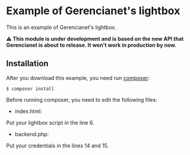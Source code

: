 # Example of Gerencianet's lightbox  #
This is an example of Gerencianet's lightbox.

**:warning: This module is under development and is based on the new API that Gerencianet is about to release. It won't work in production by now.**

## Installation ##
After you download this example, you need run [composer](https://getcomposer.org/):
```
$ composer install
```

Before running composer, you need to edit the following files:

- index.html:

Put your lightbox script in the line 6.

- backend.php:

Put your credentials in the lines 14 and 15.